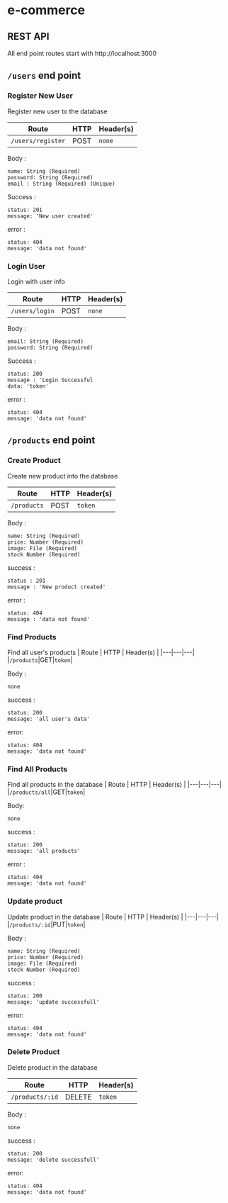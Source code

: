 # e-commerce

## REST API
All end point routes start with http://localhost:3000

## `/users` end point

### **Register New User**
Register new user to the database

| Route | HTTP | Header(s) |
|---|---|---|
|`/users/register`|POST|`none`|

Body : 

    name: String (Required)
    password: String (Required)
    email : String (Required) (Unique)

Success : 

    status: 201
    message: 'New user created'

error : 

    status: 404
    message: 'data not found'


### **Login User**
Login with user info

| Route | HTTP | Header(s) |
|---|---|---|
|`/users/login`|POST|`none`|

Body : 

    email: String (Required)
    password: String (Required)

Success : 

    status: 200
    message : 'Login Successful
    data: 'token'

error :

    status: 404
    message: 'data not found'


## `/products` end point
### **Create Product**
Create new product into the database

| Route | HTTP | Header(s) |
|---|---|---|
|`/products`|POST|`token`|

Body : 

    name: String (Required)
    price: Number (Required)
    image: File (Required)
    stock Number (Required)

success : 

    status : 201
    message : 'New product created'

error :

    status: 404
    message : 'data not found'


### **Find Products**
Find all user's products
| Route | HTTP | Header(s) |
|---|---|---|
|`/products`|GET|`token`|

Body : 

    none

success : 

    status: 200
    message: 'all user's data'

error: 

    status: 404
    message: 'data not found'

### **Find All Products**
Find all products in the database
| Route | HTTP | Header(s) |
|---|---|---|
|`/products/all`|GET|`token`|

Body: 

    none

success :

    status: 200
    message: 'all products'

error : 

    status: 404
    message: 'data not found'

### **Update product**
Update product in the database
| Route | HTTP | Header(s) |
|---|---|---|
|`/products/:id`|PUT|`token`|

Body : 

    name: String (Required)
    price: Number (Required)
    image: File (Required)
    stock Number (Required)

success : 

    status: 200
    message: 'update successfull'

error: 

    status: 404
    message: 'data not found'


### **Delete Product**
Delete product in the database

| Route | HTTP | Header(s) |
|---|---|---|
|`/products/:id`|DELETE|`token`|

Body : 

    none

success : 

    status: 200
    message: 'delete successfull'

error: 

    status: 404
    message: 'data not found'
